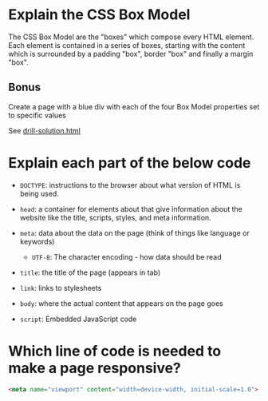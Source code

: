 # Explain the CSS Box Model

The CSS Box Model are the "boxes" which compose every HTML element. Each element is contained in a series of boxes, starting with the content which is surrounded by a padding "box", border "box" and finally a margin "box".

## Bonus

Create a page with a blue div with each of the four Box Model properties set to specific values

See [drill-solution.html](drill-solution.html)

# Explain each part of the below code

  * `DOCTYPE`: instructions to the browser about what version of HTML is being used.

  * `head`: a container for elements about that give information about the website like the title, scripts, styles, and meta information. 

  * `meta`: data about the data on the page (think of things like language or keywords)

    * `UTF-8`: The character encoding - how data should be read

  * `title`: the title of the page (appears in tab)

  * `link`: links to stylesheets

  * `body`: where the actual content that appears on the page goes

  * `script`: Embedded JavaScript code

# Which line of code is needed to make a page responsive?

```html
<meta name="viewport" content="width=device-width, initial-scale=1.0">
```